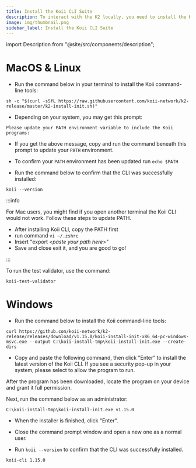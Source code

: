 ```yaml
---
title: Install the Koii CLI Suite
description: To interact with the K2 locally, you need to install the Koii CLI.
image: img/thumbnail.png
sidebar_label: Install the Koii CLI Suite
---
```


import Description from "@site/src/components/description";

<Description
  text="To interact with the K2 locally, you need to install the Koii CLI."
/>

# MacOS & Linux

- Run the command below in your terminal to install the Koii command-line tools:

```
sh -c "$(curl -sSfL https://raw.githubusercontent.com/koii-network/k2-release/master/k2-install-init.sh)"
```

- Depending on your system, you may get this prompt:

```
Please update your PATH environment variable to include the Koii programs:
```

- If you get the above message, copy and run the command beneath this prompt to update your `PATH` environment.

- To confirm your `PATH` environment has been updated run `echo $PATH`

- Run the command below to confirm that the CLI was successfully installed:

```
koii --version
```

:::info

For Mac users, you might find if you open another terminal the Koii CLI would not work. Follow these steps to update PATH.

- After installing Koii CLI, copy the PATH first
- run command `vi ~/.zshrc`
- Insert "export <_paste your path here>_"
- Save and close exit it, and you are good to go!

:::

To run the test validator, use the command:

```
koii-test-validator
```

# Windows

- Run the command below to install the Koii command-line tools:

```
curl https://github.com/koii-network/k2-release/releases/download/v1.15.0/koii-install-init-x86_64-pc-windows-msvc.exe --output C:\koii-install-tmp\koii-install-init.exe --create-dirs
```

- Copy and paste the following command, then click "Enter" to install the latest version of the Koii CLI. If you see a security pop-up in your system, please select to allow the program to run.

After the program has been downloaded, locate the program on your device and grant it full permission.

Next, run the command below as an administrator:
```
C:\koii-install-tmp\koii-install-init.exe v1.15.0
```

- When the installer is finished, click "Enter".

- Close the command prompt window and open a new one as a normal user.
- Run `koii --version` to confirm that the CLI was successfully installed.

```
koii-cli 1.15.0
```
